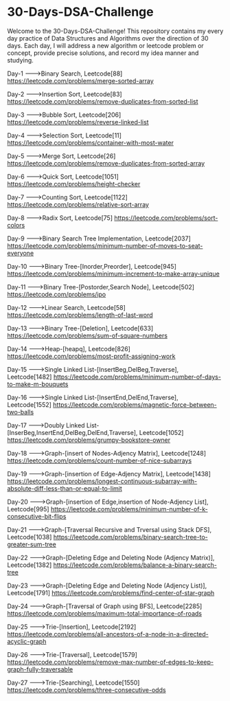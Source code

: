 # 30-Days-DSA-Challenge
Welcome to the 30-Days-DSA-Challenge! This repository contains my every day practice of Data Structures and Algorithms over the direction of 30 days. Each day, I will address a new algorithm or leetcode problem or concept, provide precise solutions, and record my idea manner and studying.

Day-1 --->Binary Search, Leetcode[88] https://leetcode.com/problems/merge-sorted-array

Day-2 --->Insertion Sort, Leetcode[83] https://leetcode.com/problems/remove-duplicates-from-sorted-list

Day-3 --->Bubble Sort, Leetcode[206]  https://leetcode.com/problems/reverse-linked-list

Day-4 --->Selection Sort, Leetcode[11]  https://leetcode.com/problems/container-with-most-water

Day-5 --->Merge Sort, Leetcode[26]  https://leetcode.com/problems/remove-duplicates-from-sorted-array

Day-6 --->Quick Sort, Leetcode[1051]  https://leetcode.com/problems/height-checker

Day-7 --->Counting Sort, Leetcode[1122]  https://leetcode.com/problems/relative-sort-array

Day-8 --->Radix Sort, Leetcode[75]  https://leetcode.com/problems/sort-colors

Day-9 --->Binary Search Tree Implementation, Leetcode[2037]  https://leetcode.com/problems/minimum-number-of-moves-to-seat-everyone

Day-10 --->Binary Tree-[Inorder,Preorder], Leetcode[945] https://leetcode.com/problems/minimum-increment-to-make-array-unique

Day-11 --->Binary Tree-[Postorder,Search Node], Leetcode[502]  https://leetcode.com/problems/ipo

Day-12 --->Linear Search, Leetcode[58]  https://leetcode.com/problems/length-of-last-word

Day-13 --->Binary Tree-[Deletion], Leetcode[633]  https://leetcode.com/problems/sum-of-square-numbers

Day-14 --->Heap-[heapq], Leetcode[826]  https://leetcode.com/problems/most-profit-assigning-work

Day-15 --->Single Linked List-[InsertBeg,DelBeg,Traverse], Leetcode[1482]  https://leetcode.com/problems/minimum-number-of-days-to-make-m-bouquets

Day-16 --->Single Linked List-[InsertEnd,DelEnd,Traverse], Leetcode[1552]  https://leetcode.com/problems/magnetic-force-between-two-balls

Day-17 --->Doubly Linked List-[InserBeg,InsertEnd,DelBeg,DelEnd,Traverse], Leetcode[1052]  https://leetcode.com/problems/grumpy-bookstore-owner

Day-18 --->Graph-[insert of Nodes-Adjency Matrix], Leetcode[1248]  https://leetcode.com/problems/count-number-of-nice-subarrays

Day-19 --->Graph-[insertion of Edge-Adjency Matrix], Leetcode[1438]  https://leetcode.com/problems/longest-continuous-subarray-with-absolute-diff-less-than-or-equal-to-limit

Day-20 --->Graph-[insertion of Edge,insertion of Node-Adjency List], Leetcode[995]  https://leetcode.com/problems/minimum-number-of-k-consecutive-bit-flips

Day-21 --->Graph-[Traversal Recursive and Trversal using Stack DFS], Leetcode[1038]  https://leetcode.com/problems/binary-search-tree-to-greater-sum-tree

Day-22 --->Graph-[Deleting Edge and Deleting Node (Adjency Matrix)], Leetcode[1382]  https://leetcode.com/problems/balance-a-binary-search-tree

Day-23 --->Graph-[Deleting Edge and Deleting Node (Adjency List)], Leetcode[1791]  https://leetcode.com/problems/find-center-of-star-graph

Day-24 --->Graph-[Traversal of Graph using BFS], Leetcode[2285]  https://leetcode.com/problems/maximum-total-importance-of-roads

Day-25 --->Trie-[Insertion], Leetcode[2192]  https://leetcode.com/problems/all-ancestors-of-a-node-in-a-directed-acyclic-graph

Day-26 --->Trie-[Traversal], Leetcode[1579]  https://leetcode.com/problems/remove-max-number-of-edges-to-keep-graph-fully-traversable

Day-27 --->Trie-[Searching], Leetcode[1550]  https://leetcode.com/problems/three-consecutive-odds
